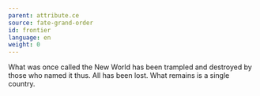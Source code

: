 ```yaml
---
parent: attribute.ce
source: fate-grand-order
id: frontier
language: en
weight: 0
---
```


What was once called the New World has been trampled and destroyed by those who named it thus. All has been lost.
What remains is a single country.
